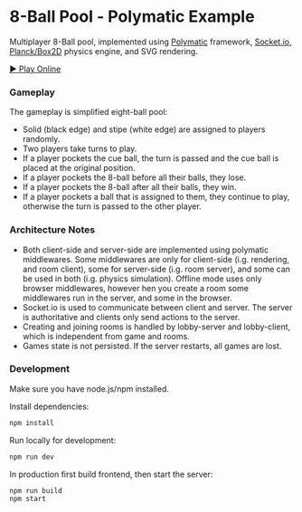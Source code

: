 # 8-Ball Pool - Polymatic Example

Multiplayer 8-Ball pool, implemented using [Polymatic](https://github.com/piqnt/polymatic) framework, [Socket.io](https://socket.io/), [Planck/Box2D](https://github.com/piqnt/planck) physics engine, and SVG rendering.

[▶ Play Online](https://eight-ball.piqnt.com/)

### Gameplay

The gameplay is simplified eight-ball pool:
- Solid (black edge) and stipe (white edge) are assigned to players randomly.
- Two players take turns to play.
- If a player pockets the cue ball, the turn is passed and the cue ball is placed at the original position.
- If a player pockets the 8-ball before all their balls, they lose.
- If a player pockets the 8-ball after all their balls, they win.
- If a player pockets a ball that is assigned to them, they continue to play, otherwise the turn is passed to the other player.

### Architecture Notes

- Both client-side and server-side are implemented using polymatic middlewares. Some middlewares are only for client-side (i.g. rendering, and room client), some for server-side (i.g. room server), and some can be used in both (i.g. physics simulation). Offline mode uses only browser middlewares, however hen you create a room some middlewares run in the server, and some in the browser.
- Socket.io is used to communicate between client and server. The server is authoritative and clients only send actions to the server.
- Creating and joining rooms is handled by lobby-server and lobby-client, which is independent from game and rooms.
- Games state is not persisted. If the server restarts, all games are lost.

### Development

Make sure you have node.js/npm installed.

Install dependencies:

```sh
npm install
```

Run locally for development:

```sh
npm run dev
```


In production first build frontend, then start the server:

```sh
npm run build
npm start
```
